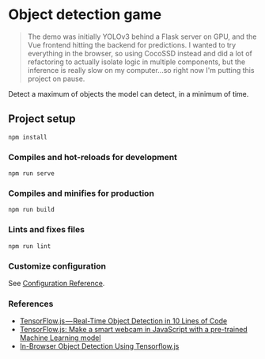 # Object detection game

> The demo was initially YOLOv3 behind a Flask server on GPU, and the Vue frontend hitting the backend for predictions. I wanted to try everything in the browser, so using CocoSSD instead and did a lot of refactoring to actually isolate logic in multiple components, but the inference is really slow on my computer...so right now I'm putting this project on pause.

Detect a maximum of objects the model can detect, in a minimum of time.

## Project setup

```
npm install
```

### Compiles and hot-reloads for development

```
npm run serve
```

### Compiles and minifies for production

```
npm run build
```

### Lints and fixes files

```
npm run lint
```

### Customize configuration

See [Configuration Reference](https://cli.vuejs.org/config/).

### References

- [TensorFlow.js — Real-Time Object Detection in 10 Lines of Code](https://hackernoon.com/tensorflow-js-real-time-object-detection-in-10-lines-of-code-baf15dfb95b2)
- [TensorFlow.js: Make a smart webcam in JavaScript with a pre-trained Machine Learning model](https://codelabs.developers.google.com/codelabs/tensorflowjs-object-detection/#0)
- [In-Browser Object Detection Using Tensorflow.js](https://nanonets.com/blog/object-detection-tensorflow-js/)